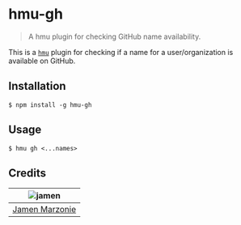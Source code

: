 # hmu-gh
> A hmu plugin for checking GitHub name availability.

This is a [`hmu`][hmu] plugin for checking if a name for a user/organization is available on GitHub.

## Installation
```shell
$ npm install -g hmu-gh
```

## Usage
```shell
$ hmu gh <...names>
```

## Credits
| ![jamen][avatar] |
|:---:|
| [Jamen Marzonie][github] |

  [avatar]: https://avatars.githubusercontent.com/u/6251703?v=3&s=125
  [github]: https://github.com/jamen
  [hmu]: https://github.com/jamen/hmu
